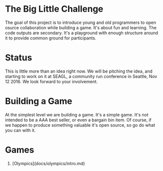 # The Big Little Challenge

The goal of this project is to introduce young and old programmers to
open osurce collaboration while building a game. It's about fun and
learning. The code outputs are secondary. It's a playground with
enough structure around it to provide common ground for participants.

# Status

This is little more than an idea right now. We will be pitching the
idea, and starting to work on it at SEAGL, a community run conference
in Seattle, Nov 12 2016. We look forward to your involvement.


# Building a Game

At the simplest level we are building a game. It's a simple game. It's
not intended to be a AAA best seller, or even a bargain bin item. Of
course, if we happen to produce something valuable it's open source,
so go do what you can with it.

# Games

  1. [Olympics](docs/olympics/intro.md\)
